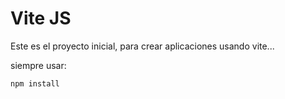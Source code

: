 # Vite JS

Este es el proyecto inicial, para crear aplicaciones usando vite...

siempre usar:

```
npm install
```